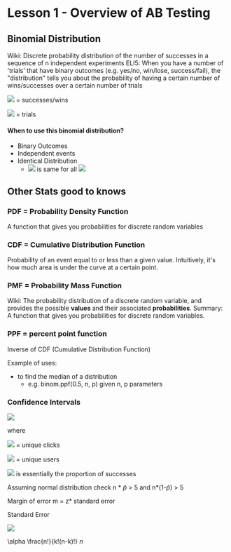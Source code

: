 # Lesson 1 - Overview of AB Testing 

## Binomial Distribution

Wiki: Discrete probability distribution of the number of successes in a sequence of n independent experiments
ELI5: When you have a number of 'trials' that have binary outcomes (e.g. yes/no, win/lose, success/fail), the "distribution" tells you about the probability of having a certain number of wins/successes over a certain number of trials 

<img src = "https://latex.codecogs.com/svg.latex?{p}"> = successes/wins

<img src = "https://latex.codecogs.com/svg.latex?{n}"> = trials

#### When to use this binomial  distribution? 
- Binary Outcomes
- Independent events
- Identical Distribution
    - <img src = "https://latex.codecogs.com/svg.latex?{p}"> is same for all <img src = "https://latex.codecogs.com/svg.latex?{n}">


## Other Stats good to knows

### PDF = Probability Density Function
A function that gives you probabilities for discrete random variables 



### CDF = Cumulative Distribution Function

Probability of an event equal to or less than a given value.
Intuitively, it's how much area is under the curve at a certain point. 



### PMF = Probability Mass Function

Wiki: The probability distribution of a discrete random variable, and provides the possible **values** and their associated **probabilities**. 
Summary: A function that gives you probabilities for discrete random variables. 

### PPF = percent point function
Inverse of CDF (Cumulative Distribution Function)

Example of uses: 
- to find the median of a distribution 
    - e.g. binom.ppf(0.5, n, p) given n, p parameters



### Confidence Intervals 

<img src = "https://latex.codecogs.com/svg.latex?\hat{p}=\frac{x}{n}">

where 

<img src = "https://latex.codecogs.com/svg.latex?{x}"> = unique clicks

<img src = "https://latex.codecogs.com/svg.latex?{n}"> = unique users 

<img src = "https://latex.codecogs.com/svg.latex?\hat{p}"> is essentially the proportion of successes

Assuming normal distribution 
check n * $\hat{p}$ > 5
and n*(1-$\hat{p}$) > 5

Margin of error 
m = z* standard error 

Standard Error

<img src="https://latex.codecogs.com/svg.latex?\Large&space;m=z*\sqrt{\frac{\hat{p}(1-\hat{p})}{n}}" />


\alpha
\frac{n!}{k!(n-k)!}
${n}$


